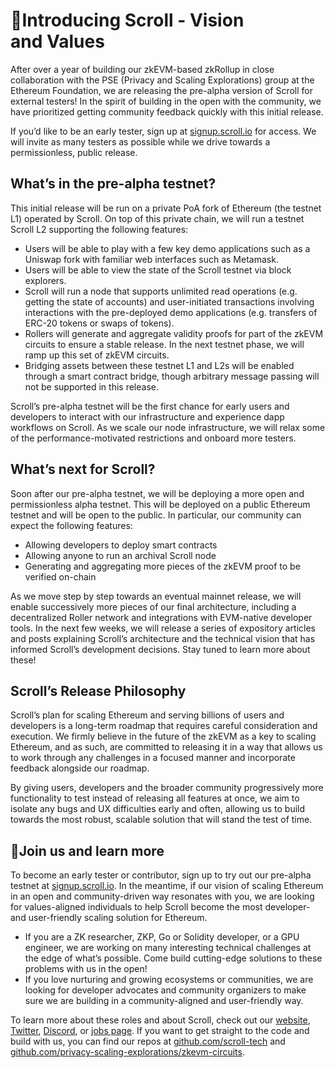 # 📜Introducing Scroll - Vision and Values

After over a year of building our zkEVM-based zkRollup in close collaboration with the PSE (Privacy and Scaling Explorations) group at the Ethereum Foundation, we are releasing the pre-alpha version of Scroll for external testers! In the spirit of building in the open with the community, we have prioritized getting community feedback quickly with this initial release.

If you’d like to be an early tester, sign up at [signup.scroll.io](https://signup.scroll.io/) for access. We will invite as many testers as possible while we drive towards a permissionless, public release.

## **What’s in the pre-alpha testnet?**

This initial release will be run on a private PoA fork of Ethereum (the testnet L1) operated by Scroll. On top of this private chain, we will run a testnet Scroll L2 supporting the following features:

- Users will be able to play with a few key demo applications such as a Uniswap fork with familiar web interfaces such as Metamask.
- Users will be able to view the state of the Scroll testnet via block explorers.
- Scroll will run a node that supports unlimited read operations (e.g. getting the state of accounts) and user-initiated transactions involving interactions with the pre-deployed demo applications (e.g. transfers of ERC-20 tokens or swaps of tokens).
- Rollers will generate and aggregate validity proofs for part of the zkEVM circuits to ensure a stable release. In the next testnet phase, we will ramp up this set of zkEVM circuits.
- Bridging assets between these testnet L1 and L2s will be enabled through a smart contract bridge, though arbitrary message passing will not be supported in this release.

Scroll’s pre-alpha testnet will be the first chance for early users and developers to interact with our infrastructure and experience dapp workflows on Scroll. As we scale our node infrastructure, we will relax some of the performance-motivated restrictions and onboard more testers.

## **What’s next for Scroll?**

Soon after our pre-alpha testnet, we will be deploying a more open and permissionless alpha testnet. This will be deployed on a public Ethereum testnet and will be open to the public. In particular, our community can expect the following features:

- Allowing developers to deploy smart contracts
- Allowing anyone to run an archival Scroll node
- Generating and aggregating more pieces of the zkEVM proof to be verified on-chain

As we move step by step towards an eventual mainnet release, we will enable successively more pieces of our final architecture, including a decentralized Roller network and integrations with EVM-native developer tools. In the next few weeks, we will release a series of expository articles and posts explaining Scroll’s architecture and the technical vision that has informed Scroll’s development decisions. Stay tuned to learn more about these!

## Scroll’s Release Philosophy

Scroll’s plan for scaling Ethereum and serving billions of users and developers is a long-term roadmap that requires careful consideration and execution. We firmly believe in the future of the zkEVM as a key to scaling Ethereum, and as such, are committed to releasing it in a way that allows us to work through any challenges in a focused manner and incorporate feedback alongside our roadmap.

By giving users, developers and the broader community progressively more functionality to test instead of releasing all features at once, we aim to isolate any bugs and UX difficulties early and often, allowing us to build towards the most robust, scalable solution that will stand the test of time.

## 📜Join us and learn more

To become an early tester or contributor, sign up to try out our pre-alpha testnet at [signup.scroll.io](https://signup.scroll.io/). In the meantime, if our vision of scaling Ethereum in an open and community-driven way resonates with you, we are looking for values-aligned individuals to help Scroll become the most developer- and user-friendly scaling solution for Ethereum.

- If you are a ZK researcher, ZKP, Go or Solidity developer, or a GPU engineer, we are working on many interesting technical challenges at the edge of what’s possible. Come build cutting-edge solutions to these problems with us in the open!
- If you love nurturing and growing ecosystems or communities, we are looking for developer advocates and community organizers to make sure we are building in a community-aligned and user-friendly way.

To learn more about these roles and about Scroll, check out our [website](https://scroll.io/), [Twitter](https://twitter.com/Scroll_ZKP), [Discord](https://discord.gg/CNzNVt4Feu), or [jobs page](https://jobs.lever.co/ScrollFoundation). If you want to get straight to the code and build with us, you can find our repos at [github.com/scroll-tech](https://github.com/scroll-tech) and [github.com/privacy-scaling-explorations/zkevm-circuits](https://github.com/privacy-scaling-explorations/zkevm-circuits).
